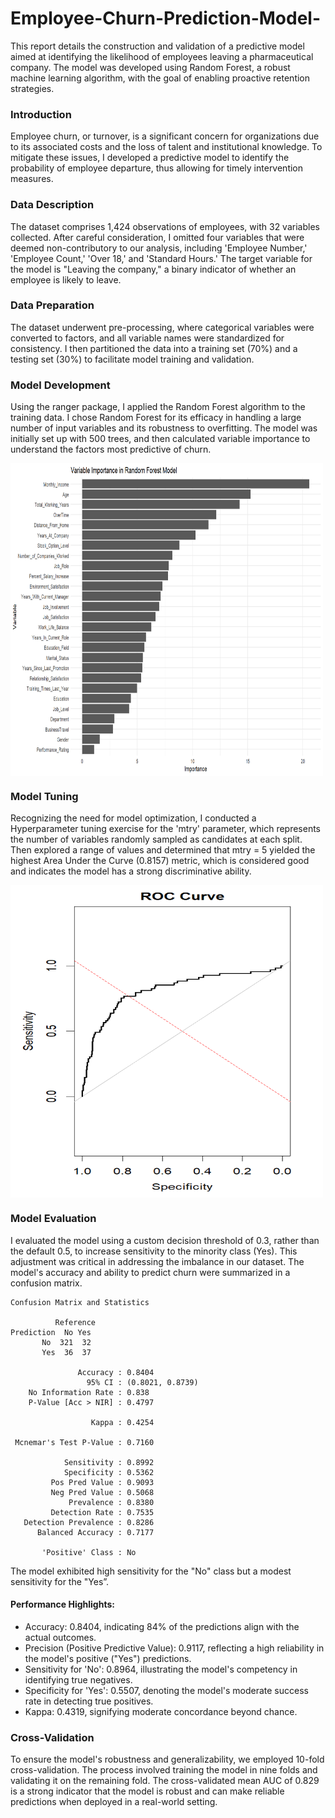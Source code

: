 # Employee-Churn-Prediction-Model-

This report details the construction and validation of a predictive model aimed at identifying the likelihood of employees leaving a pharmaceutical company. The model was developed using Random Forest, a robust machine learning algorithm, with the goal of enabling proactive retention strategies.

### Introduction
Employee churn, or turnover, is a significant concern for organizations due to its associated costs and the loss of talent and institutional knowledge. To mitigate these issues, I developed a predictive model to identify the probability of employee departure, thus allowing for timely intervention measures.

### Data Description
The dataset comprises 1,424 observations of employees, with 32 variables collected. After careful consideration, I omitted four variables that were deemed non-contributory to our analysis, including 'Employee Number,' 'Employee Count,' 'Over 18,' and 'Standard Hours.' The target variable for the model is "Leaving the company," a binary indicator of whether an employee is likely to leave.

### Data Preparation
The dataset underwent pre-processing, where categorical variables were converted to factors, and all variable names were standardized for consistency. I then partitioned the data into a training set (70%) and a testing set (30%) to facilitate model training and validation.


### Model Development
Using the ranger package, I applied the Random Forest algorithm to the training data. I chose Random Forest for its efficacy in handling a large number of input variables and its robustness to overfitting. The model was initially set up with 500 trees, and then calculated variable importance to understand the factors most predictive of churn.

<img src="https://github.com/andinetM/Employee-Churn-Prediction-Model-/blob/main/Plots/Var_Importance_Rplot01.png" align="center" height="500" width="500"/>

 
### Model Tuning
Recognizing the need for model optimization, I conducted a Hyperparameter tuning exercise for the 'mtry' parameter, which represents the number of variables randomly sampled as candidates at each split. Then explored a range of values and determined that mtry = 5 yielded the highest Area Under the Curve (0.8157) metric, which is considered good and indicates the model has a strong discriminative ability.

<img src="https://github.com/andinetM/Employee-Churn-Prediction-Model-/blob/main/Plots/ROC_plot_Rplot.png" align="center" height="500" width="500"/>
 
### Model Evaluation
I evaluated the model using a custom decision threshold of 0.3, rather than the default 0.5, to increase sensitivity to the minority class (Yes). This adjustment was critical in addressing the imbalance in our dataset. The model's accuracy and ability to predict churn were summarized in a confusion matrix.
```
Confusion Matrix and Statistics

          Reference
Prediction  No Yes
       No  321  32
       Yes  36  37
                                          
               Accuracy : 0.8404          
                 95% CI : (0.8021, 0.8739)
    No Information Rate : 0.838           
    P-Value [Acc > NIR] : 0.4797          
                                          
                  Kappa : 0.4254          
                                          
 Mcnemar's Test P-Value : 0.7160          
                                          
            Sensitivity : 0.8992          
            Specificity : 0.5362          
         Pos Pred Value : 0.9093          
         Neg Pred Value : 0.5068          
             Prevalence : 0.8380          
         Detection Rate : 0.7535          
   Detection Prevalence : 0.8286          
      Balanced Accuracy : 0.7177          
                                          
       'Positive' Class : No 
```

The model exhibited high sensitivity for the "No" class but a modest sensitivity for the "Yes”. 

#### Performance Highlights:
- Accuracy: 0.8404, indicating 84% of the predictions align with the actual outcomes.
-	Precision (Positive Predictive Value): 0.9117, reflecting a high reliability in the model's positive ("Yes") predictions.
-	Sensitivity for 'No': 0.8964, illustrating the model's competency in identifying true negatives.
-	Specificity for 'Yes': 0.5507, denoting the model's moderate success rate in detecting true positives.
-	Kappa: 0.4319, signifying moderate concordance beyond chance.


### Cross-Validation
To ensure the model's robustness and generalizability, we employed 10-fold cross-validation. The process involved training the model in nine folds and validating it on the remaining fold. The cross-validated mean AUC of 0.829 is a strong indicator that the model is robust and can make reliable predictions when deployed in a real-world setting.

